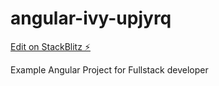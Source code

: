 # angular-ivy-upjyrq

[Edit on StackBlitz ⚡️](https://stackblitz.com/edit/angular-ivy-upjyrq)

Example Angular Project for Fullstack developer 